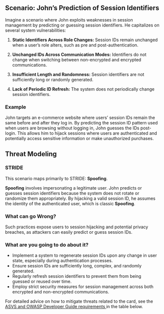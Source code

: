 ## Scenario: John’s Prediction of Session Identifiers

Imagine a scenario where John exploits weaknesses in session management by predicting or guessing session identifiers. He capitalizes on several system vulnerabilities:

1. **Static Identifiers Across Role Changes:** Session IDs remain unchanged when a user’s role alters, such as pre and post-authentication.

2. **Unchanged IDs Across Communication Modes:** Identifiers do not change when switching between non-encrypted and encrypted communications.

3. **Insufficient Length and Randomness:** Session identifiers are not sufficiently long or randomly generated.

4. **Lack of Periodic ID Refresh:** The system does not periodically change session identifiers.

### Example

John targets an e-commerce website where users’ session IDs remain the same before and after they log in. By predicting the session ID pattern used when users are browsing without logging in, John guesses the IDs post-login. This allows him to hijack sessions where users are authenticated and potentially access sensitive information or make unauthorized purchases.

## Threat Modeling

### STRIDE

This scenario maps primarily to STRIDE: **Spoofing**.

**Spoofing** involves impersonating a legitimate user.
John predicts or guesses session identifiers because the system does not rotate or randomize them appropriately.
By hijacking a valid session ID, he assumes the identity of the authenticated user, which is classic **Spoofing**.

### What can go Wrong?

Such practices expose users to session hijacking and potential privacy breaches, as attackers can easily predict or guess session IDs.

### What are you going to do about it?

- Implement a system to regenerate session IDs upon any change in user state, especially during authentication processes.
- Ensure session IDs are sufficiently long, complex, and randomly generated.
- Regularly refresh session identifiers to prevent them from being guessed or reused over time.
- Employ strict security measures for session management across both encrypted and non-encrypted communications.

For detailed advice on how to mitigate threats related to the card, see the [ASVS and OWASP Developer Guide requirements ](#mapping 'ASVS and OWASP Developer Guide requirements [internal]') in the table below.
